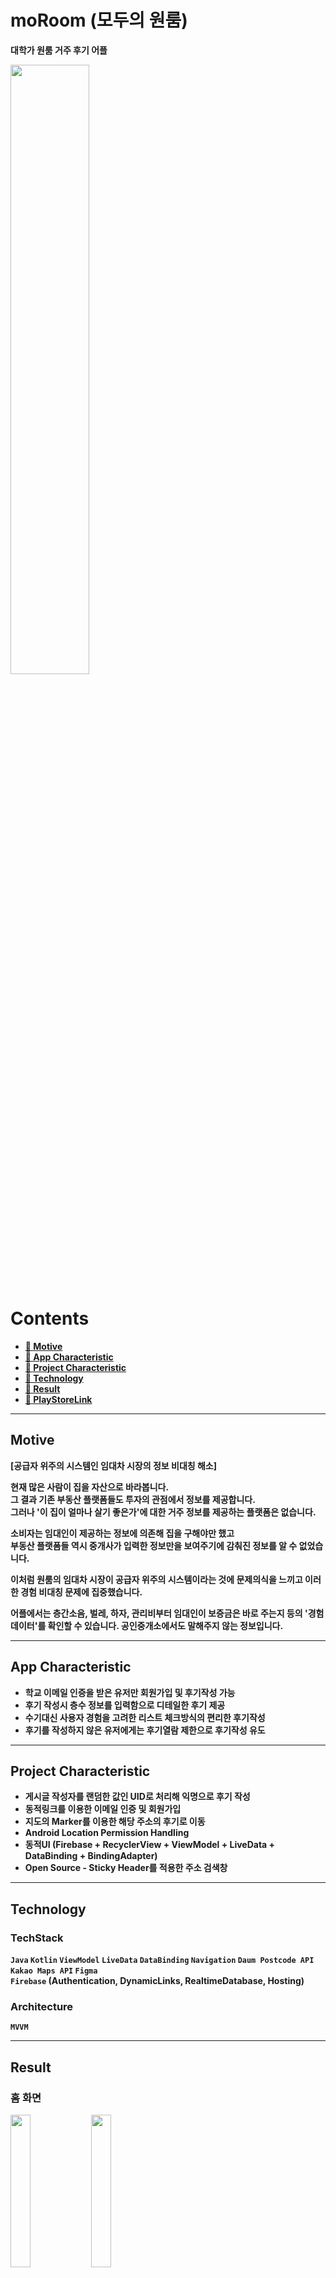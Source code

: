 
# moRoom (모두의 원룸)
<b>대학가 원룸 거주 후기 어플</br>

<p>
<img width="50%" src="https://github.com/Ji4017/moRoom-Android/assets/90889656/917a27b5-9811-4173-ae97-d919208eabe3">
</p>

# Contents
- <b> <a href="#1"> 🔗 Motive </a> </b>
- <b> <a href="#2"> 🔗 App Characteristic </a> </b>
- <b> <a href="#3"> 🔗 Project Characteristic </a> </b>
- <b> <a href="#4"> 🔗 Technology </a> </b>
- <b> <a href="#5"> 🔗 Result </a> </b>
- <b> <a href="#6"> 🔗 PlayStoreLink </a> </b>

<hr>

<h2 id="1">
    <b>Motive</b>
</h2>

[공급자 위주의 시스템인 임대차 시장의 정보 비대칭 해소]

현재 많은 사람이 집을 자산으로 바라봅니다.  
그 결과 기존 부동산 플랫폼들도 투자의 관점에서 정보를 제공합니다.  
그러나 '이 집이 얼마나 살기 좋은가'에 대한 거주 정보를 제공하는 플랫폼은 없습니다.

소비자는 임대인이 제공하는 정보에 의존해 집을 구해야만 했고  
부동산 플랫폼들 역시 중개사가 입력한 정보만을 보여주기에 감춰진 정보를 알 수 없었습니다.

이처럼 원룸의 임대차 시장이 공급자 위주의 시스템이라는 것에 문제의식을 느끼고 이러한 경험 비대칭 문제에 집중했습니다.

어플에서는 층간소음, 벌레, 하자, 관리비부터 임대인이 보증금은 바로 주는지 등의 '경험 데이터'를 확인할 수 있습니다. 공인중개소에서도 말해주지 않는 정보입니다.

<hr>

<h2 id="2">
    <b>App Characteristic</b>
</h2>

- 학교 이메일 인증을 받은 유저만 회원가입 및 후기작성 가능
- 후기 작성시 층수 정보를 입력함으로 디테일한 후기 제공
- 수기대신 사용자 경험을 고려한 리스트 체크방식의 편리한 후기작성
- 후기를 작성하지 않은 유저에게는 후기열람 제한으로 후기작성 유도

<hr>

<h2 id="3">
    <b>Project Characteristic</b>
</h2>

- 게시글 작성자를 랜덤한 값인 UID로 처리해 익명으로 후기 작성
- 동적링크를 이용한 이메일 인증 및 회원가입
- 지도의 Marker를 이용한 해당 주소의 후기로 이동
- Android Location Permission Handling
- 동적UI (Firebase + RecyclerView + ViewModel + LiveData + DataBinding + BindingAdapter)
- Open Source - Sticky Header를 적용한 주소 검색창

<hr>

<h2 id="4">
    <b>Technology</b>
</h2>

### TechStack
`Java` `Kotlin` `ViewModel` `LiveData` `DataBinding` `Navigation` `Daum Postcode API` `Kakao Maps API` `Figma`  
`Firebase` (Authentication, DynamicLinks, RealtimeDatabase, Hosting)

### Architecture
`MVVM`

<hr>

<h2 id="5">
    <b>Result</b>
</h2>

<h3 align="left">홈 화면</h3>

<p>
<img width="25%" src="https://github.com/Ji4017/moRoom-Android/assets/90889656/ad886007-ce32-4730-bf1b-4bff4eaffdf7">
<img width="25%" src="https://github.com/Ji4017/moRoom-Android/assets/90889656/5e92bb7d-0015-4fb9-9283-7a10a3afedeb">
</p>
<br>

<h3 align="left">지도</h3>
<p>
<img width="25%" src="https://github.com/Ji4017/moRoom-Android/assets/90889656/1f711475-a281-4339-bbb4-30fa292d2181">
<img width="25%" src="https://github.com/Ji4017/moRoom-Android/assets/90889656/62a6d37b-4a5e-46cf-b5cd-a9259588f992">
</p>
<br>

<h3 align="left">검색</h3>
<p>
<img width="25%" src="https://github.com/Ji4017/moRoom-Android/assets/90889656/d503bb86-e7be-49db-92f3-80620f6b87e2">
<img width="25%" src="https://github.com/Ji4017/moRoom-Android/assets/90889656/cdf1215b-bc91-4696-8151-3f4a0e929ebc">
</p>
<br>

<h3 align="left">후기 작성</h3>
<p>
<img width="25%" src="https://github.com/Ji4017/moRoom-Android/assets/90889656/14c2dd5b-3fa1-48a3-94bf-e7349cf4bbae">
</p>
<br>

<h3 align="left">로그인</h3>
<p>
<img width="25%" src="https://github.com/Ji4017/moRoom-Android/assets/90889656/d1a99bd1-4110-4c3d-bbb6-70a96200ca70">
<img width="25%" src="https://github.com/Ji4017/moRoom-Android/assets/90889656/f9aab642-6a01-42c8-be63-6e64ce3d6994">
</p>
<br>

<h3 align="left">회원가입</h3>
<p>
<img width="25%" src="https://github.com/Ji4017/moRoom-Android/assets/90889656/3ec00b17-ca62-43ee-84c3-589f0a331dad">
<img width="25%" src="https://github.com/Ji4017/moRoom-Android/assets/90889656/49b3b3e0-96a3-4cda-b1fa-63e36b1b3d40">
<img width="25%" src="https://github.com/Ji4017/moRoom-Android/assets/90889656/f5e3ec93-b736-4903-ad51-7f46e82b1a34">
</p>

<hr>

<h2 id="6">
    <b>PlayStoreLink</b>
</h2>
<a href="https://play.google.com/store/apps/details?id=com.moroom.android&hl=ko-KR" target="_blank">플레이스토어</a>

